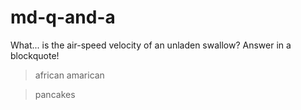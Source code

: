 # md-q-and-a

What... is the air-speed velocity of an unladen swallow? Answer in a blockquote!
>african
>amarican

>pancakes
